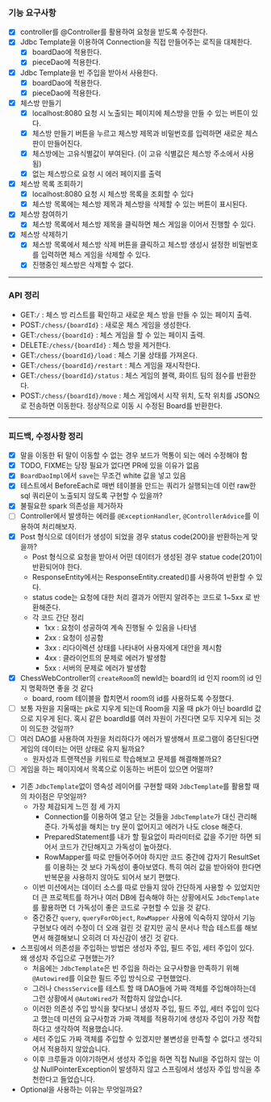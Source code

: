 ### 기능 요구사항

- [x] controller를 @Controller를 활용하여 요청을 받도록 수정한다.
- [x] Jdbc Template을 이용하여 Connection을 직접 만들어주는 로직을 대체한다.
    - [x] boardDao에 적용한다.
    - [x] pieceDao에 적용한다.
- [x] Jdbc Template을 빈 주입을 받아서 사용한다.
    - [x] boardDao에 적용한다.
    - [x] pieceDao에 적용한다.
- [x] 체스방 만들기
    - [x] localhost:8080 요청 시 노출되는 페이지에 체스방을 만들 수 있는 버튼이 있다.
    - [x] 체스방 만들기 버튼을 누르고 체스방 제목과 비밀번호를 입력하면 새로운 체스판이 만들어진다.
    - [x] 체스방에는 고유식별값이 부여된다. (이 고유 식별값은 체스방 주소에서 사용 됨)
    - [x] 없는 체스방으로 요청 시 에러 페이지를 출력
- [x] 체스방 목록 조회하기
    - [x] localhost:8080 요청 시 체스방 목록을 조회할 수 있다
    - [x] 체스방 목록에는 체스방 제목과 체스방을 삭제할 수 있는 버튼이 표시된다.
- [x] 체스방 참여하기
    - [x] 체스방 목록에서 체스방 제목을 클릭하면 체스 게임을 이어서 진행할 수 있다.
- [x] 체스방 삭제하기
    - [x] 체스방 목록에서 체스방 삭제 버튼을 클릭하고 체스방 생성시 설정한 비밀번호를 입력하면 체스 게임을 삭제할 수 있다.
    - [x] 진행중인 체스방은 삭제할 수 없다.

---

### API 정리

- GET:`/` : 체스 방 리스트를 확인하고 새로운 체스 방을 만들 수 있는 페이지 출력.
- POST:`/chess/{boardId}` : 새로운 체스 게임을 생성한다.
- GET:`/chess/{boardId}` : 체스 게임을 할 수 있는 페이지 출력.
- DELETE:`/chess/{boardId}` : 체스 방을 제거한다.
- GET:`/chess/{boardId}/load` : 체스 기물 상태를 가져온다.
- GET:`/chess/{boardId}/restart` : 체스 게임을 재시작한다.
- GET:`/chess/{boardId}/status` : 체스 게임의 블랙, 화이트 팀의 점수를 반환한다.
- POST:`/chess/{boardId}/move` : 체스 게임에서 시작 위치, 도착 위치를 JSON으로 전송하면 이동한다. 정상적으로 이동 시 수정된 Board를 반환한다.

---

### 피드백, 수정사항 정리

- [x] 말을 이동한 뒤 말이 이동할 수 없는 경우 보드가 먹통이 되는 에러 수정해야 함
- [x] TODO, FIXME는 당장 필요가 없다면 PR에 있을 이유가 없음
- [x] `BoardDaoImpl`에서 `save`는 무조건 white 값을 넣고 있음
- [x] 테스트에서 BeforeEach로 매번 테이블을 만드는 쿼리가 실행되는데 이런 raw한 sql 쿼리문이 노출되지 않도록 구현할 수 있을까?
- [x] 불필요한 spark 의존성을 제거하자
- [ ] Controller에서 발생하는 에러를 `@ExceptionHandler`, `@ControllerAdvice`를 이용하여 처리해보자.
- [x] Post 형식으로 데이터가 생성이 되었을 경우 status code(200)을 반환하는게 맞을까?
    - Post 형식으로 요청을 받아서 어떤 데이터가 생성된 경우 statue code(201)이 반환되어야 한다.
    - ResponseEntity에서는 ResponseEntity.created()를 사용하여 반환할 수 있다.
    - status code는 요청에 대한 처리 결과가 어떤지 알려주는 코드로 1~5xx 로 반환해준다.
    - 각 코드 간단 정리
        - 1xx : 요청이 성공하여 계속 진행될 수 있음을 나타냄
        - 2xx : 요청이 성공함
        - 3xx : 리다이렉션 상태를 나타내어 사용자에게 대안을 제시함
        - 4xx : 클라이언트의 문제로 에러가 발생함
        - 5xx : 서버의 문제로 에러가 발생함
- [x] ChessWebController의 `createRoom`의 newId는 board의 id 인지 room의 id 인지 명확하면 좋을 것 같다
    - board, room 테이블을 합치면서 room의 id를 사용하도록 수정했다.
- [ ] 보통 자원을 지울때는 pk로 지우게 되는데 Room을 지울 때 pk가 아닌 boardId 값으로 지우게 된다. 혹시 같은 boardId를 여러 자원이 가진다면 모두 지우게 되는 것이 의도한 것일까?
- [ ] 여러 DAO를 사용하여 자원을 처리하다가 에러가 발생해서 프로그램이 중단된다면 게임의 데이터는 어떤 상태로 유지 될까요?
    - 원자성과 트랜잭션을 키워드로 학습해보고 문제를 해결해볼까요?
- [ ] 게임을 하는 페이지에서 목록으로 이동하는 버튼이 있으면 어떨까?

- 기존 `JdbcTemplate`없이 영속성 레이어를 구현할 때와 `JdbcTemplate`를 활용할 때의 차이점은 무엇일까?
    - 가장 체감되게 느낀 점 세 가지
        - Connection를 이용하여 열고 닫는 것들을 `JdbcTemplate`가 대신 관리해준다. 가독성을 해치는 try 문이 없어지고 에러가 나도 close 해준다.
        - PreparedStatement를 내가 할 필요없이 파라미터로 값을 주기만 하면 되어서 코드가 간단해지고 가독성이 높아졌다.
        - RowMapper를 따로 만들어주어야 하지만 코드 중간에 갑자기 ResultSet를 이용하는 것 보다 가독성이 좋아보였다. 특히 여러 값을 받아와야 한다면 반복문을 사용하지 않아도 되어서 보기
          편했다.
    - 이번 미션에서는 데이터 소스를 따로 만들지 않아 간단하게 사용할 수 있었지만 더 큰 프로젝트를 하거나 여러 DB에 접속해야 하는 상황에서도 `JdbcTemplate`를 활용하면 더 가독성이 좋은 코드로
      구현할 수 있을 것 같다.
    - 중간중간 `query`, `queryForObject`, `RowMapper` 사용에 익숙하지 않아서 기능 구현보다 에러 수정이 더 오래 걸린 것 같지만 공식 문서나 학습 테스트를 해보면서 해결해보니
      오히려 더 자신감이 생긴 것 같다.
- 스프링에서 의존성을 주입하는 방법은 생성자 주입, 필드 주입, 세터 주입이 있다. 왜 생성자 주입으로 구현했는가?
    - 처음에는 `JdbcTemplate`은 빈 주입을 하라는 요구사항을 만족하기 위해 `@Autowired`를 이요한 필드 주입 방식으로 구현했었다.
    - 그러나 `ChessService`를 테스트 할 때 DAO들에 가짜 객체를 주입해야하는데 그런 상황에서 `@AutoWired`가 적합하지 않았습니다.
    - 이러한 의존성 주입 방식을 찾다보니 생성자 주입, 필드 주입, 세터 주입이 있다고 했는데 미션의 요구사항과 가짜 객체를 적용하기에 생성자 주입이 가장 적합하다고 생각하여 적용했습니다.
    - 세터 주입도 가짜 객체를 주입할 수 있겠지만 불변성을 만족할 수 없다고 생각되어서 적용하지 않았습니다.
    - 이후 크루들과 이야기하면서 생성자 주입을 하면 직접 Null을 주입하지 않는 이상 NullPointerException이 발생하지 않고 스프링에서 생성자 주입 방식을 추천한다고 들었습니다.
- Optional을 사용하는 이유는 무엇일까요?

